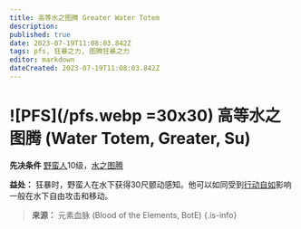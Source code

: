 ```yaml
---
title: 高等水之图腾 Greater Water Totem
description: 
published: true
date: 2023-07-19T11:08:03.842Z
tags: pfs, 狂暴之力, 图腾狂暴之力
editor: markdown
dateCreated: 2023-07-19T11:08:03.842Z
---
```


# ![PFS](/pfs.webp =30x30) 高等水之图腾 (Water Totem, Greater, Su)

**先决条件** [野蛮人](/野蛮人)10级，[水之图腾](/狂暴之力/水之图腾)

**益处：** 狂暴时，野蛮人在水下获得30尺颤动感知。他可以如同受到[行动自如](/法术列表/行动自如_Freedom_of_movement)影响一般在水下自由攻击和移动。

> **来源：** 元素血脉 (Blood of the Elements, BotE)
{.is-info}
